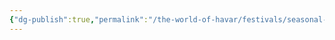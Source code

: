 ```yaml
---
{"dg-publish":true,"permalink":"/the-world-of-havar/festivals/seasonal-festivals/festival-of-winter/","tags":["Festivals","Seasons","Spring","Calander"]}
---
```

